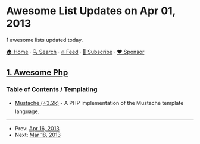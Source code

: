 # Awesome List Updates on Apr 01, 2013

1 awesome lists updated today.

[🏠 Home](/README.md) · [🔍 Search](https://www.trackawesomelist.com/search/) · [🔥 Feed](https://www.trackawesomelist.com/rss.xml) · [📮 Subscribe](https://trackawesomelist.us17.list-manage.com/subscribe?u=d2f0117aa829c83a63ec63c2f&id=36a103854c) · [❤️  Sponsor](https://github.com/sponsors/theowenyoung)



## [1. Awesome Php](/content/ziadoz/awesome-php/README.md)

### Table of Contents / Templating

*   [Mustache (⭐3.2k)](https://github.com/bobthecow/mustache.php) - A PHP implementation of the Mustache template language.

---

- Prev: [Apr 16, 2013](/content/2013/04/16/README.md)
- Next: [Mar 18, 2013](/content/2013/03/18/README.md)